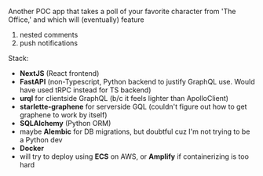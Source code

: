 Another POC app that takes a poll of your favorite character from 'The Office,' and which will (eventually) feature
1. nested comments
2. push notifications

Stack: 
- **NextJS** (React frontend)
- **FastAPI** (non-Typescript, Python backend to justify GraphQL use. Would have used tRPC instead for TS backend)
- **urql** for clientside GraphQL (b/c it feels lighter than ApolloClient)
- **starlette-graphene** for serverside GQL (couldn't figure out how to get graphene to work by itself)
- **SQLAlchemy** (Python ORM)
- maybe **Alembic** for DB migrations, but doubtful cuz I'm not trying to be a Python dev
- **Docker**
- will try to deploy using **ECS** on AWS, or **Amplify** if containerizing is too hard
